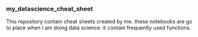 ### my_datascience_cheat_sheet

This repository contain cheat sheets created by me. these notebooks are go to place when I am doing data science. it contain frequently used functions.
